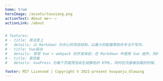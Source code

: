 ```yaml
---   
home: true
heroImage: /assets/touxiang.png
actionText: About me～ →
actionLink: /about


# features:
# - title: 简洁至上
#   details: 以 Markdown 为中心的项目结构，以最少的配置帮助你专注于写作。
# - title: Vue驱动
#   details: 享受 Vue + webpack 的开发体验，在 Markdown 中使用 Vue 组件，同时可以使用 Vue 来开发自定义主题。
# - title: 高性能
#   details: VuePress 为每个页面预渲染生成静态的 HTML，同时在页面被加载的时候，将作为 SPA 运行。

footer: MIT Licensed | Copyright © 2021-present kouyanju_Glowing
---
```


<style>
/* .dropdown-wrapper{
   position:relative;
}
.nav-dropdown{
    position: absolute;
    overflow: hidden;/*必须用overflow,不然内容会挤出去，就算设置高度为零也没意义*/
    /* height:0;
    transition: 2s;
}
.dropdown-wrapper:hover .nav-dropdown{
    height : 100px;
} */



.hero>img{
    width: 200px;
    height: 200px;
    margin: 0 auto;
    -webkit-border-radius: 100px;
    border-radius: 100px;
    -webkit-transition: -webkit-transform .5s ease-out;
    -moz-transition: -moz-transform .5s ease-out;
    -o-transition: -o-transform .5s ease-out;
    -ms-transition: -ms-transform .5s ease-out

}

img:hover {
    -webkit-transform: rotateZ(360deg);
    -moz-transform: rotateZ(360deg);
    -o-transform: rotateZ(360deg);
    -ms-transform: rotateZ(360deg);
    transform: scale(1.2) rotateZ(360deg);
}
.footer {
    position: fixed;
    bottom: 0;
    left: 0;
    width: 100vw;
}
</style>

